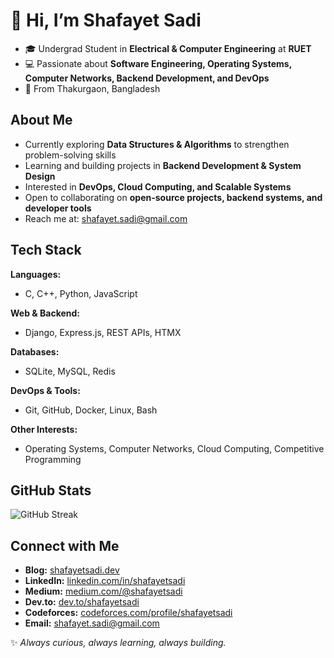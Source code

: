 # 👋 Hi, I’m Shafayet Sadi  

- 🎓 Undergrad Student in **Electrical & Computer Engineering** at **RUET**  
- 💻 Passionate about **Software Engineering, Operating Systems, Computer Networks, Backend Development, and DevOps**  
- 📍 From Thakurgaon, Bangladesh  

## About Me  
- Currently exploring **Data Structures & Algorithms** to strengthen problem-solving skills  
- Learning and building projects in **Backend Development & System Design**  
- Interested in **DevOps, Cloud Computing, and Scalable Systems**
- Open to collaborating on **open-source projects, backend systems, and developer tools**
- Reach me at: [shafayet.sadi@gmail.com](mailto:shafayet.sadi@gmail.com)  


## Tech Stack  
**Languages:**  
- C, C++, Python, JavaScript  

**Web & Backend:**  
- Django, Express.js, REST APIs, HTMX

**Databases:**  
- SQLite, MySQL, Redis   

**DevOps & Tools:**  
- Git, GitHub, Docker, Linux, Bash

**Other Interests:**  
- Operating Systems, Computer Networks, Cloud Computing, Competitive Programming



## GitHub Stats  
![GitHub Streak](https://streak-stats.demolab.com/?user=Shafayetsadi&theme=radical)  



## Connect with Me  

- **Blog:** [shafayetsadi.dev](https://shafayetsadi.dev)  
- **LinkedIn:** [linkedin.com/in/shafayetsadi](https://www.linkedin.com/in/shafayetsadi)  
- **Medium:** [medium.com/@shafayetsadi](https://medium.com/@shafayetsadi)  
- **Dev.to:** [dev.to/shafayetsadi](https://dev.to/shafayetsadi)  
- **Codeforces:** [codeforces.com/profile/shafayetsadi](https://codeforces.com/profile/shafayetsadi) 
- **Email:** [shafayet.sadi@gmail.com](mailto:shafayet.sadi@gmail.com)  



✨ *Always curious, always learning, always building.*

<!---
Shafayetsadi/Shafayetsadi is a ✨ special ✨ repository because its `README.md` (this file) appears on your GitHub profile.
You can click the Preview link to take a look at your changes.
--->
